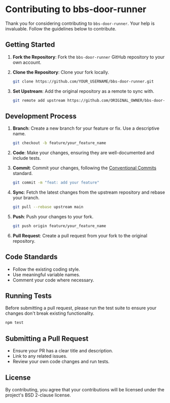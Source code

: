 # Contributing to bbs-door-runner

Thank you for considering contributing to `bbs-door-runner`. Your help is invaluable. Follow the guidelines below to contribute.

## Getting Started

1. **Fork the Repository**: Fork the `bbs-door-runner` GitHub repository to your own account.

2. **Clone the Repository**: Clone your fork locally.

    ```bash
    git clone https://github.com/YOUR_USERNAME/bbs-door-runner.git
    ```

3. **Set Upstream**: Add the original repository as a remote to sync with.

    ```bash
    git remote add upstream https://github.com/ORIGINAL_OWNER/bbs-door-runner.git
    ```

## Development Process

1. **Branch**: Create a new branch for your feature or fix. Use a descriptive name.

    ```bash
    git checkout -b feature/your_feature_name
    ```

2. **Code**: Make your changes, ensuring they are well-documented and include tests.

3. **Commit**: Commit your changes, following the [Conventional Commits](https://www.conventionalcommits.org/) standard.

    ```bash
    git commit -m "feat: add your feature"
    ```

4. **Sync**: Fetch the latest changes from the upstream repository and rebase your branch.

    ```bash
    git pull --rebase upstream main
    ```

5. **Push**: Push your changes to your fork.

    ```bash
    git push origin feature/your_feature_name
    ```

6. **Pull Request**: Create a pull request from your fork to the original repository.

## Code Standards

- Follow the existing coding style.
- Use meaningful variable names.
- Comment your code where necessary.

## Running Tests

Before submitting a pull request, please run the test suite to ensure your changes don't break existing functionality.

```bash
npm test
```

## Submitting a Pull Request

- Ensure your PR has a clear title and description.
- Link to any related issues.
- Review your own code changes and run tests.

## License

By contributing, you agree that your contributions will be licensed under the project's BSD 2-clause license.
